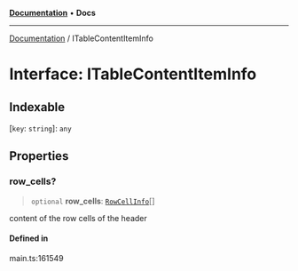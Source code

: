 [**Documentation**](../README.md) • **Docs**

***

[Documentation](../globals.md) / ITableContentItemInfo

# Interface: ITableContentItemInfo

## Indexable

 \[`key`: `string`\]: `any`

## Properties

### row\_cells?

> `optional` **row\_cells**: [`RowCellInfo`](../classes/RowCellInfo.md)[]

content of the row cells of the header

#### Defined in

main.ts:161549
